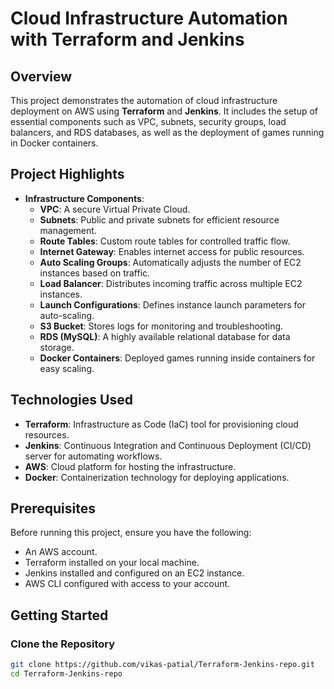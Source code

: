 # Cloud Infrastructure Automation with Terraform and Jenkins

## Overview

This project demonstrates the automation of cloud infrastructure deployment on AWS using **Terraform** and **Jenkins**. It includes the setup of essential components such as VPC, subnets, security groups, load balancers, and RDS databases, as well as the deployment of games running in Docker containers.

## Project Highlights

- **Infrastructure Components**:
  - **VPC**: A secure Virtual Private Cloud.
  - **Subnets**: Public and private subnets for efficient resource management.
  - **Route Tables**: Custom route tables for controlled traffic flow.
  - **Internet Gateway**: Enables internet access for public resources.
  - **Auto Scaling Groups**: Automatically adjusts the number of EC2 instances based on traffic.
  - **Load Balancer**: Distributes incoming traffic across multiple EC2 instances.
  - **Launch Configurations**: Defines instance launch parameters for auto-scaling.
  - **S3 Bucket**: Stores logs for monitoring and troubleshooting.
  - **RDS (MySQL)**: A highly available relational database for data storage.
  - **Docker Containers**: Deployed games running inside containers for easy scaling.

## Technologies Used

- **Terraform**: Infrastructure as Code (IaC) tool for provisioning cloud resources.
- **Jenkins**: Continuous Integration and Continuous Deployment (CI/CD) server for automating workflows.
- **AWS**: Cloud platform for hosting the infrastructure.
- **Docker**: Containerization technology for deploying applications.

## Prerequisites

Before running this project, ensure you have the following:

- An AWS account.
- Terraform installed on your local machine.
- Jenkins installed and configured on an EC2 instance.
- AWS CLI configured with access to your account.

## Getting Started

### Clone the Repository

```bash
git clone https://github.com/vikas-patial/Terraform-Jenkins-repo.git
cd Terraform-Jenkins-repo
